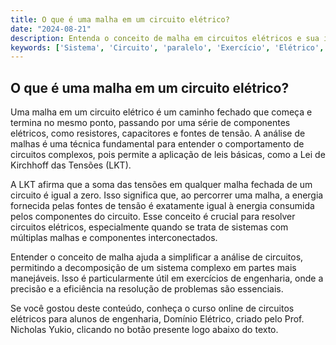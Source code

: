 ```yaml
---
title: O que é uma malha em um circuito elétrico?
date: "2024-08-21"
description: Entenda o conceito de malha em circuitos elétricos e sua importância na análise de sistemas elétricos.
keywords: ['Sistema', 'Circuito', 'paralelo', 'Exercício', 'Elétrico', 'Submúltiplo', 'Malha']
---
```


## O que é uma malha em um circuito elétrico?

Uma malha em um circuito elétrico é um caminho fechado que começa e termina no mesmo ponto, passando por uma série de componentes elétricos, como resistores, capacitores e fontes de tensão. A análise de malhas é uma técnica fundamental para entender o comportamento de circuitos complexos, pois permite a aplicação de leis básicas, como a Lei de Kirchhoff das Tensões (LKT).

A LKT afirma que a soma das tensões em qualquer malha fechada de um circuito é igual a zero. Isso significa que, ao percorrer uma malha, a energia fornecida pelas fontes de tensão é exatamente igual à energia consumida pelos componentes do circuito. Esse conceito é crucial para resolver circuitos elétricos, especialmente quando se trata de sistemas com múltiplas malhas e componentes interconectados.

Entender o conceito de malha ajuda a simplificar a análise de circuitos, permitindo a decomposição de um sistema complexo em partes mais manejáveis. Isso é particularmente útil em exercícios de engenharia, onde a precisão e a eficiência na resolução de problemas são essenciais.

Se você gostou deste conteúdo, conheça o curso online de circuitos elétricos para alunos de engenharia, Domínio Elétrico, criado pelo Prof. Nicholas Yukio, clicando no botão presente logo abaixo do texto.